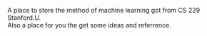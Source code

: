 A place to store the method of machine learning got from CS 229 Stanford.U.<br>
Also a place for you the get some ideas and referrence.
